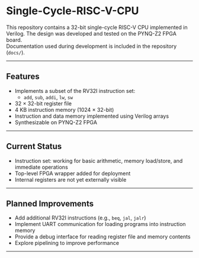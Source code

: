 # Single-Cycle-RISC-V-CPU


This repository contains a 32-bit single-cycle RISC-V CPU implemented in Verilog.
The design was developed and tested on the PYNQ-Z2 FPGA board.  
Documentation used during development is included in the repository (`docs/`).

---

## Features
- Implements a subset of the RV32I instruction set:
  - `add`, `sub`, `addi`, `lw`, `sw`
- 32 × 32-bit register file
- 4 KB instruction memory (1024 × 32-bit)
- Instruction and data memory implemented using Verilog arrays
- Synthesizable on PYNQ-Z2 FPGA

---

## Current Status
- Instruction set: working for basic arithmetic, memory load/store, and immediate operations
- Top-level FPGA wrapper added for deployment
- Internal registers are not yet externally visible

---


## Planned Improvements
- Add additional RV32I instructions (e.g., `beq`, `jal`, `jalr`)
- Implement UART communication for loading programs into instruction memory
- Provide a debug interface for reading register file and memory contents
- Explore pipelining to improve performance

---

